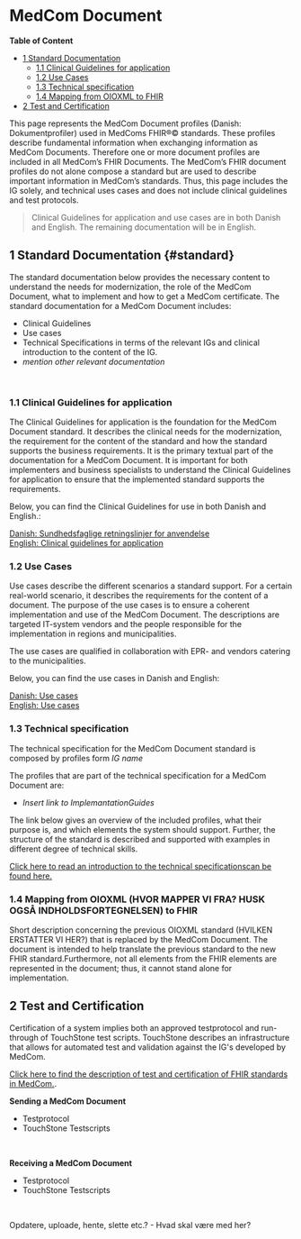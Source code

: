 <!-- HomePage -->
# MedCom Document 
<!-- below is the table of content. Ensure to update it. -->
**Table of Content**
* [1 Standard Documentation](#standard)
  * [1.1 Clinical Guidelines for application](#11-clinical-guidelines-for-application)
  * [1.2 Use Cases](#12-use-cases)
  * [1.3 Technical specification](#13-technical-specification)
  * [1.4 Mapping from OIOXML to FHIR](#14-mapping-from-oioxml-to-fhir)
* [2 Test and Certification](#2-test-and-certification)


This page represents the MedCom Document profiles (Danish: Dokumentprofiler) used in MedComs FHIR®© standards. These profiles describe fundamental information when exchanging information as MedCom Documents. Therefore one or more document profiles are included in all MedCom’s FHIR Documents. The MedCom’s FHIR document profiles do not alone compose a standard but are used to describe important information in MedCom’s standards. Thus, this page includes the IG solely, and technical uses cases and does not include clinical guidelines and test protocols.
 
> Clinical Guidelines for application and use cases are in both Danish and English. The remaining documentation will be in English.

## 1 Standard Documentation {#standard}
The standard documentation below provides the necessary content to understand the needs for modernization, the role of the MedCom Document, what to implement and how to get a MedCom certificate. The standard documentation for a MedCom Document includes:
  * Clinical Guidelines
  * Use cases
  * Technical Specifications in terms of the relevant IGs and clinical introduction to the content of the IG.
  * *mention other relevant documentation*
<p>&nbsp;</p>

### 1.1 Clinical Guidelines for application
The Clinical Guidelines for application is the foundation for the MedCom Document standard. It describes the clinical needs for the modernization, the requirement for the content of the standard and how the standard supports the business requirements. It is the primary textual part of the documentation for a MedCom Document. It is important for both implementers and business specialists to understand the Clinical Guidelines for application to ensure that the implemented standard supports the requirements.

Below, you can find the Clinical Guidelines for use in both Danish and English.:

[Danish: Sundhedsfaglige retningslinjer for anvendelse](assets/documents/Clinical-guidelines-DA.md) <br> 
[English: Clinical guidelines for application](assets/documents/Clinical-guidelines-ENG.md) 

### 1.2 Use Cases

Use cases describe the different scenarios a standard support. For a certain real-world scenario, it describes the requirements for the content of a document. The purpose of the use cases is to ensure a coherent implementation and use of the MedCom Document. The descriptions are targeted IT-system vendors and the people responsible for the implementation in regions and municipalities.

The use cases are qualified in collaboration with EPR- and vendors catering to the municipalities.

Below, you can find the use cases in Danish and English:

[Danish: Use cases](assets/documents/UseCases-DA.md) <br> 
[English: Use cases](assets/documents/UseCases-ENG.md) 

### 1.3 Technical specification

The technical specification for the MedCom Document standard is composed by profiles form *IG name* 

The profiles that are part of the technical specification for a MedCom Document are: 
 * *Insert link to ImplemantationGuides*

The link below gives an overview of the included profiles, what their purpose is, and which elements the system should support. Further, the structure of the standard is described and supported with examples in different degree of technical skills.

[Click here to read an introduction to the technical specificationscan be found here.](assets/documents/Intro-Technical-Spec-ENG.md)

### 1.4 Mapping from OIOXML (HVOR MAPPER VI FRA? HUSK OGSÅ INDHOLDSFORTEGNELSEN) to FHIR
Short description concerning the previous OIOXML standard (HVILKEN ERSTATTER VI HER?) that is replaced by the MedCom Document. 
The document is intended to help translate the previous standard to the new FHIR standard.Furthermore, not all elements from the FHIR elements are represented in the document; thus, it cannot stand alone for implementation. 

## 2 Test and Certification
Certification of a system implies both an approved testprotocol and run-through of TouchStone test scripts. TouchStone describes an infrastructure that allows for automated test and validation against the IG's developed by MedCom. 

 [Click here to find the description of test and certification of FHIR standards in MedCom.](https://tmsmedcom.github.io/GitHubPagesTest/#test-and-certification). 

**Sending a MedCom Document**
  * Testprotocol
  * TouchStone Testscripts
<p>&nbsp;</p>
 
**Receiving a MedCom Document**
  * Testprotocol
  * TouchStone Testscripts
<p>&nbsp;</p>

Opdatere, uploade, hente, slette etc.? - Hvad skal være med her?
